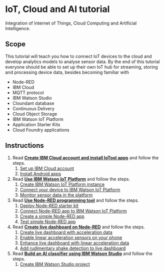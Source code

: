 # IoT, Cloud and AI tutorial

Integration of Internet of Things, Cloud Computing and Artificial Intelligence.

## Scope

This tutorial will teach you how to connect IoT devices to the cloud and develop analytics models to analyse sensor data.
By the end of this tutorial everyone should be able to set up their own IoT hub for streaming, storing and processing device data, besides becoming familiar with

* Node-RED
* IBM Cloud
* MQTT protocol
* IBM Watson Studio
* Cloundant database
* Continuous Delivery
* Cloud Object Storage
* IBM Watson IoT Platform
* Application Starter Kits
* Cloud Foundry applications

## Instructions

1. Read [**Create IBM Cloud account and install IoTool apps**](tutorial/1-SETUP.md) and follow the steps.
    1. [Set up IBM Cloud account](tutorial/1-SETUP.md#set-up-ibm-cloud-account)
    1. [Install Android apps](tutorial/1-SETUP.md#install-android-apps)
1. Read [**Use IBM Watson IoT Platform**](tutorial/2-PLATFORM.md) and follow the steps.
    1. [Create IBM Watson IoT Platform instance](tutorial/2-PLATFORM.md#create-ibm-watson-iot-platform-instance)
    1. [Connect your device to IBM Watson IoT Platform](tutorial/2-PLATFORM.md#connect-your-device-to-ibm-watson-iot-platform)
    1. [Monitor sensor data in the platform](tutorial/2-PLATFORM.md#monitor-sensor-data-in-the-platform)
1. Read [**Use Node-RED programming tool**](tutorial/3-NODERED.md) and follow the steps.
    1. [Deploy Node-RED starter kit](tutorial/3-NODERED.md#deploy-node-red-starter-kit)
    1. [Connect Node-RED app to IBM Watson IoT Platform](tutorial/3-NODERED.md#connect-node-red-app-to-ibm-watson-iot-platform)
    1. [Create a simple Node-RED app](tutorial/3-NODERED.md#create-a-simple-node-red-app)
    1. [Test simple Node-RED app](tutorial/3-NODERED.md#test-simple-node-red-app)
1. Read [**Create live dashboard on Node-RED**](tutorial/4-DASHBOARD.md) and follow the steps.
    1. [Create live dashboard with acceleration data](tutorial/4-DASHBOARD.md#create-live-dashboard-with-acceleration-data)
    1. [Enable linear acceleration sensors on your phone](tutorial/4-DASHBOARD.md#enable-linear-acceleration-sensors-on-your-phone)
    1. [Enhance live dashboard with linear acceleration data](tutorial/4-DASHBOARD.md#enhance-live-dashboard-with-linear-acceleration-data)
    1. [Add rudimentary shake detection to live dashboard](tutorial/4-DASHBOARD.md#add-rudimentary-shake-detection-to-live-dashboard)
1. Read [**Build an AI classifier using IBM Watson Studio**](tutorial/5-MODEL.md) and follow the steps.
    1. [Create IBM Watson Studio project](tutorial/5-MODEL.md#create-ibm-watson-studio-project)
